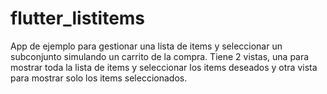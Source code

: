 # flutter_listitems

App de ejemplo para gestionar una lista de items y seleccionar un subconjunto simulando un carrito de la compra.
Tiene 2 vistas, una para mostrar toda la lista de items y seleccionar los items deseados y otra vista para mostrar solo los items seleccionados.
